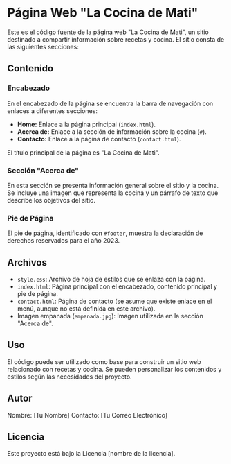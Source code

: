 # Página Web "La Cocina de Mati"

Este es el código fuente de la página web "La Cocina de Mati", un sitio destinado a compartir información sobre recetas y cocina. El sitio consta de las siguientes secciones:

## Contenido

### Encabezado

En el encabezado de la página se encuentra la barra de navegación con enlaces a diferentes secciones:
- **Home:** Enlace a la página principal (`index.html`).
- **Acerca de:** Enlace a la sección de información sobre la cocina (`#`).
- **Contacto:** Enlace a la página de contacto (`contact.html`).

El título principal de la página es "La Cocina de Mati".

### Sección "Acerca de"

En esta sección se presenta información general sobre el sitio y la cocina. Se incluye una imagen que representa la cocina y un párrafo de texto que describe los objetivos del sitio.

### Pie de Página

El pie de página, identificado con `#footer`, muestra la declaración de derechos reservados para el año 2023.

## Archivos

- `style.css`: Archivo de hoja de estilos que se enlaza con la página.
- `index.html`: Página principal con el encabezado, contenido principal y pie de página.
- `contact.html`: Página de contacto (se asume que existe enlace en el menú, aunque no está definida en este archivo).
- Imagen empanada (`empanada.jpg`): Imagen utilizada en la sección "Acerca de".

## Uso

El código puede ser utilizado como base para construir un sitio web relacionado con recetas y cocina. Se pueden personalizar los contenidos y estilos según las necesidades del proyecto.

## Autor

Nombre: [Tu Nombre]
Contacto: [Tu Correo Electrónico]

## Licencia

Este proyecto está bajo la Licencia [nombre de la licencia].
